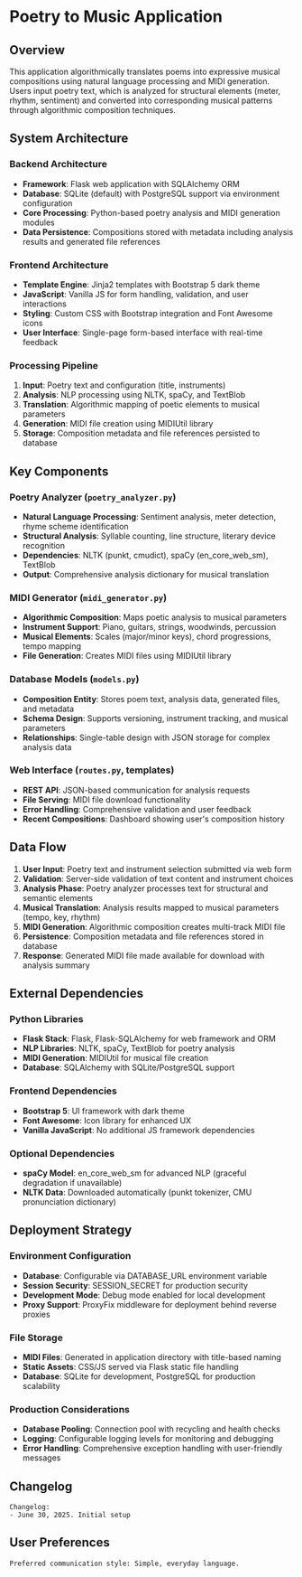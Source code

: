 # Poetry to Music Application

## Overview

This application algorithmically translates poems into expressive musical compositions using natural language processing and MIDI generation. Users input poetry text, which is analyzed for structural elements (meter, rhythm, sentiment) and converted into corresponding musical patterns through algorithmic composition techniques.

## System Architecture

### Backend Architecture
- **Framework**: Flask web application with SQLAlchemy ORM
- **Database**: SQLite (default) with PostgreSQL support via environment configuration
- **Core Processing**: Python-based poetry analysis and MIDI generation modules
- **Data Persistence**: Compositions stored with metadata including analysis results and generated file references

### Frontend Architecture
- **Template Engine**: Jinja2 templates with Bootstrap 5 dark theme
- **JavaScript**: Vanilla JS for form handling, validation, and user interactions
- **Styling**: Custom CSS with Bootstrap integration and Font Awesome icons
- **User Interface**: Single-page form-based interface with real-time feedback

### Processing Pipeline
1. **Input**: Poetry text and configuration (title, instruments)
2. **Analysis**: NLP processing using NLTK, spaCy, and TextBlob
3. **Translation**: Algorithmic mapping of poetic elements to musical parameters
4. **Generation**: MIDI file creation using MIDIUtil library
5. **Storage**: Composition metadata and file references persisted to database

## Key Components

### Poetry Analyzer (`poetry_analyzer.py`)
- **Natural Language Processing**: Sentiment analysis, meter detection, rhyme scheme identification
- **Structural Analysis**: Syllable counting, line structure, literary device recognition
- **Dependencies**: NLTK (punkt, cmudict), spaCy (en_core_web_sm), TextBlob
- **Output**: Comprehensive analysis dictionary for musical translation

### MIDI Generator (`midi_generator.py`)
- **Algorithmic Composition**: Maps poetic analysis to musical parameters
- **Instrument Support**: Piano, guitars, strings, woodwinds, percussion
- **Musical Elements**: Scales (major/minor keys), chord progressions, tempo mapping
- **File Generation**: Creates MIDI files using MIDIUtil library

### Database Models (`models.py`)
- **Composition Entity**: Stores poem text, analysis data, generated files, and metadata
- **Schema Design**: Supports versioning, instrument tracking, and musical parameters
- **Relationships**: Single-table design with JSON storage for complex analysis data

### Web Interface (`routes.py`, templates)
- **REST API**: JSON-based communication for analysis requests
- **File Serving**: MIDI file download functionality
- **Error Handling**: Comprehensive validation and user feedback
- **Recent Compositions**: Dashboard showing user's composition history

## Data Flow

1. **User Input**: Poetry text and instrument selection submitted via web form
2. **Validation**: Server-side validation of text content and instrument choices
3. **Analysis Phase**: Poetry analyzer processes text for structural and semantic elements
4. **Musical Translation**: Analysis results mapped to musical parameters (tempo, key, rhythm)
5. **MIDI Generation**: Algorithmic composition creates multi-track MIDI file
6. **Persistence**: Composition metadata and file references stored in database
7. **Response**: Generated MIDI file made available for download with analysis summary

## External Dependencies

### Python Libraries
- **Flask Stack**: Flask, Flask-SQLAlchemy for web framework and ORM
- **NLP Libraries**: NLTK, spaCy, TextBlob for poetry analysis
- **MIDI Generation**: MIDIUtil for musical file creation
- **Database**: SQLAlchemy with SQLite/PostgreSQL support

### Frontend Dependencies
- **Bootstrap 5**: UI framework with dark theme
- **Font Awesome**: Icon library for enhanced UX
- **Vanilla JavaScript**: No additional JS framework dependencies

### Optional Dependencies
- **spaCy Model**: en_core_web_sm for advanced NLP (graceful degradation if unavailable)
- **NLTK Data**: Downloaded automatically (punkt tokenizer, CMU pronunciation dictionary)

## Deployment Strategy

### Environment Configuration
- **Database**: Configurable via DATABASE_URL environment variable
- **Session Security**: SESSION_SECRET for production security
- **Development Mode**: Debug mode enabled for local development
- **Proxy Support**: ProxyFix middleware for deployment behind reverse proxies

### File Storage
- **MIDI Files**: Generated in application directory with title-based naming
- **Static Assets**: CSS/JS served via Flask static file handling
- **Database**: SQLite for development, PostgreSQL for production scalability

### Production Considerations
- **Database Pooling**: Connection pool with recycling and health checks
- **Logging**: Configurable logging levels for monitoring and debugging
- **Error Handling**: Comprehensive exception handling with user-friendly messages

## Changelog

```
Changelog:
- June 30, 2025. Initial setup
```

## User Preferences

```
Preferred communication style: Simple, everyday language.
```